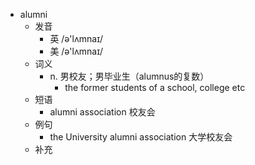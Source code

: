 - alumni
  - 发音
    - 英 /ə'lʌmnaɪ/
    - 美 /ə'lʌmnaɪ/
  - 词义
    - n. 男校友；男毕业生（alumnus的复数）
      - the former students of a school, college etc
  - 短语
    - alumni association 校友会
  - 例句
    - the University alumni association 大学校友会
  - 补充